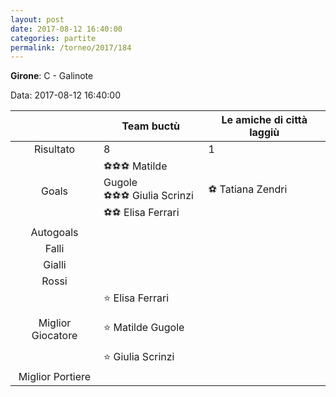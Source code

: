 ```yaml
---
layout: post
date: 2017-08-12 16:40:00
categories: partite
permalink: /torneo/2017/184
---
```

**Girone**: C - Galinote

Data: 2017-08-12 16:40:00

| | Team buctù | Le amiche di città laggiù |
|:-----:|-----|-----|
Risultato|8|1
Goals|⚽⚽⚽ Matilde Gugole<br/>⚽⚽⚽ Giulia Scrinzi<br/>⚽⚽ Elisa Ferrari|⚽ Tatiana Zendri<br/>
Autogoals||
Falli||
Gialli||
Rossi||
Miglior Giocatore|⭐ Elisa Ferrari<br/><br/>⭐ Matilde Gugole<br/><br/>⭐ Giulia Scrinzi<br/>|
Miglior Portiere||